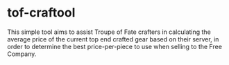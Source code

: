 # tof-craftool
This simple tool aims to assist Troupe of Fate crafters in calculating the average price of the current top end crafted gear based on their server, in order to determine the best price-per-piece to use when selling to the Free Company.
